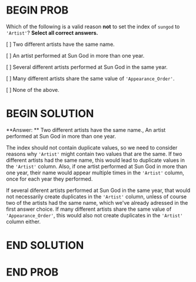 # BEGIN PROB

Which of the following is a valid reason **not** to set the index of `sungod` to `'Artist'`? **Select all correct answers.**


[ ] Two different artists have the same name.

[ ] An artist performed at Sun God in more than one year.

[ ] Several different artists performed at Sun God in the same year.

[ ] Many different artists share the same value of `'Appearance_Order'`.

[ ] None of the above.

# BEGIN SOLUTION

**Answer: ** Two different artists have the same name., 
An artist performed at Sun God in more than one year.

The index should not contain duplicate values, so we need to consider reasons why `'Artist'` might contain two values that are the same. If two different artists had the same name, this would lead to duplicate values in the `'Artist'` column. Also, if one artist performed at Sun God in more than one year, their name would appear multiple times in the `'Artist'` column, once for each year they performed.

If several diferent artists performed at Sun God in the same year, that would not necessarily create duplicates in the `'Artist'` column, unless of course two of the artists had the same name, which we've already adressed in the first answer choice. If many different artists share the same value of `'Appearance_Order'`, this would also not create duplicates in the `'Artist'` column either.

# END SOLUTION

# END PROB